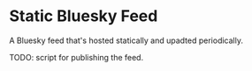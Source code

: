 # Static Bluesky Feed

A Bluesky feed that's hosted statically and upadted periodically.

TODO: script for publishing the feed.
